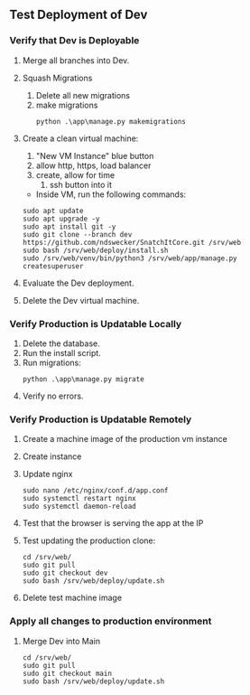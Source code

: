 ## Test Deployment of Dev

### Verify that Dev is Deployable

1. Merge all branches into Dev.
1. Squash Migrations
    1. Delete all new migrations
    2. make migrations
        ```
        python .\app\manage.py makemigrations
        ```

1. Create a clean virtual machine:
    1. "New VM Instance" blue button
    1. allow http, https, load balancer
    1. create, allow for time
        1. ssh button into it
    - Inside VM, run the following commands:

    ```shell
    sudo apt update
    sudo apt upgrade -y
    sudo apt install git -y
    sudo git clone --branch dev https://github.com/ndswecker/SnatchItCore.git /srv/web
    sudo bash /srv/web/deploy/install.sh
    sudo /srv/web/venv/bin/python3 /srv/web/app/manage.py createsuperuser
    ```

1. Evaluate the Dev deployment.
1. Delete the Dev virtual machine.

### Verify Production is Updatable Locally

1. Delete the database.
1. Run the install script.
1. Run migrations:
    ```shell
    python .\app\manage.py migrate
    ```
1. Verify no errors.

### Verify Production is Updatable Remotely

1. Create a machine image of the production vm instance
1. Create instance
1. Update nginx
    ```
    sudo nano /etc/nginx/conf.d/app.conf
    sudo systemctl restart nginx
    sudo systemctl daemon-reload
    ```
1. Test that the browser is serving the app at the IP
1. Test updating the production clone:

    ```shell
    cd /srv/web/
    sudo git pull
    sudo git checkout dev
    sudo bash /srv/web/deploy/update.sh
    ```

1. Delete test machine image

### Apply all changes to production environment
1. Merge Dev into Main
    ```shell
    cd /srv/web/
    sudo git pull
    sudo git checkout main
    sudo bash /srv/web/deploy/update.sh
    ```

